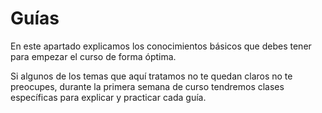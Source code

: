 # Guías

En este apartado explicamos los conocimientos básicos que debes tener para empezar el curso de forma óptima.

Si algunos de los temas que aquí tratamos no te quedan claros no te preocupes, durante la primera semana de curso tendremos clases específicas para explicar y practicar cada guía.